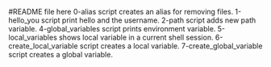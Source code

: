 #README file here
0-alias script creates an alias for removing files.
1-hello_you script print hello and the username.
2-path script adds new path variable.
4-global_variables script prints environment variable.
5-local_variables shows local variable in a current shell session.
6-create_local_variable script creates a local variable.
7-create_global_variable script creates a global variable.

